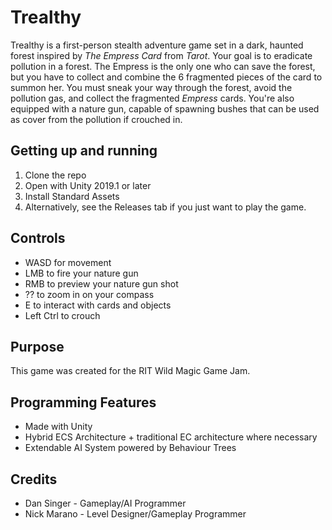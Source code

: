 # Trealthy
Trealthy is a first-person stealth adventure game set in a dark, haunted forest inspired by *The Empress Card* from *Tarot*.
Your goal is to eradicate pollution in a forest. The Empress is the only one who can save the forest, but you have to collect and combine the 6 fragmented pieces of the card to summon her. You must sneak your way through the forest, avoid the pollution gas, and collect the fragmented *Empress* cards. You're also equipped with a nature gun, capable of spawning bushes that can be used as cover from the pollution if crouched in.

## Getting up and running
1. Clone the repo
2. Open with Unity 2019.1 or later
3. Install Standard Assets
4. Alternatively, see the Releases tab if you just want to play the game.

## Controls
- WASD for movement
- LMB to fire your nature gun
- RMB to preview your nature gun shot
- ?? to zoom in on your compass
- E to interact with cards and objects
- Left Ctrl to crouch

## Purpose
This game was created for the RIT Wild Magic Game Jam.

## Programming Features
- Made with Unity
- Hybrid ECS Architecture + traditional EC architecture where necessary
- Extendable AI System powered by Behaviour Trees

## Credits
- Dan Singer - Gameplay/AI Programmer
- Nick Marano - Level Designer/Gameplay Programmer

